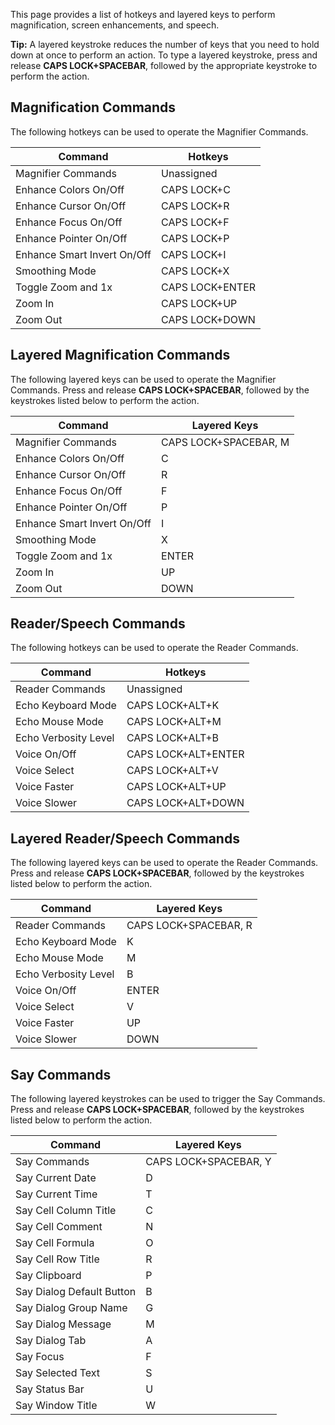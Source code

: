 This page provides a list of hotkeys and layered keys to perform magnification, screen enhancements, and speech.

**Tip:** A layered keystroke reduces the number of keys that you need to hold down at once to perform an action. To type a layered keystroke, press and release **CAPS LOCK+SPACEBAR**, followed by the appropriate keystroke to perform the action.

## Magnification Commands

The following hotkeys can be used to operate the Magnifier Commands.

| Command                     | Hotkeys         |
|-----------------------------|-----------------|
| Magnifier Commands          | Unassigned      |
| Enhance Colors On/Off       | CAPS LOCK+C     |
| Enhance Cursor On/Off       | CAPS LOCK+R     |
| Enhance Focus On/Off        | CAPS LOCK+F     |
| Enhance Pointer On/Off      | CAPS LOCK+P     |
| Enhance Smart Invert On/Off | CAPS LOCK+I     |
| Smoothing Mode              | CAPS LOCK+X     |
| Toggle Zoom and 1x          | CAPS LOCK+ENTER |
| Zoom In                     | CAPS LOCK+UP    |
| Zoom Out                    | CAPS LOCK+DOWN  |

## Layered Magnification Commands

The following layered keys can be used to operate the Magnifier Commands. Press and release **CAPS LOCK+SPACEBAR**, followed by the keystrokes listed below to perform the action.

| Command                     | Layered Keys          |
|-----------------------------|-----------------------|
| Magnifier Commands          | CAPS LOCK+SPACEBAR, M |
| Enhance Colors On/Off       | C                     |
| Enhance Cursor On/Off       | R                     |
| Enhance Focus On/Off        | F                     |
| Enhance Pointer On/Off      | P                     |
| Enhance Smart Invert On/Off | I                     |
| Smoothing Mode              | X                     |
| Toggle Zoom and 1x          | ENTER                 |
| Zoom In                     | UP                    |
| Zoom Out                    | DOWN                  |

## Reader/Speech Commands

The following hotkeys can be used to operate the Reader Commands.

| Command              | Hotkeys             |
|----------------------|---------------------|
| Reader Commands      | Unassigned          |
| Echo Keyboard Mode   | CAPS LOCK+ALT+K     |
| Echo Mouse Mode      | CAPS LOCK+ALT+M     |
| Echo Verbosity Level | CAPS LOCK+ALT+B     |
| Voice On/Off         | CAPS LOCK+ALT+ENTER |
| Voice Select         | CAPS LOCK+ALT+V     |
| Voice Faster         | CAPS LOCK+ALT+UP    |
| Voice Slower         | CAPS LOCK+ALT+DOWN  |

## Layered Reader/Speech Commands

The following layered keys can be used to operate the Reader Commands.  
Press and release **CAPS LOCK+SPACEBAR**, followed by the keystrokes listed below to perform the action.

| Command              | Layered Keys          |
|----------------------|-----------------------|
| Reader Commands      | CAPS LOCK+SPACEBAR, R |
| Echo Keyboard Mode   | K                     |
| Echo Mouse Mode      | M                     |
| Echo Verbosity Level | B                     |
| Voice On/Off         | ENTER                 |
| Voice Select         | V                     |
| Voice Faster         | UP                    |
| Voice Slower         | DOWN                  |

## Say Commands

The following layered keystrokes can be used to trigger the Say Commands.  
Press and release **CAPS LOCK+SPACEBAR**, followed by the keystrokes listed below to perform the action.

| Command                   | Layered Keys          |
|---------------------------|-----------------------|
| Say Commands              | CAPS LOCK+SPACEBAR, Y |
| Say Current Date          | D                     |
| Say Current Time          | T                     |
| Say Cell Column Title     | C                     |
| Say Cell Comment          | N                     |
| Say Cell Formula          | O                     |
| Say Cell Row Title        | R                     |
| Say Clipboard             | P                     |
| Say Dialog Default Button | B                     |
| Say Dialog Group Name     | G                     |
| Say Dialog Message        | M                     |
| Say Dialog Tab            | A                     |
| Say Focus                 | F                     |
| Say Selected Text         | S                     |
| Say Status Bar            | U                     |
| Say Window Title          | W                     |
